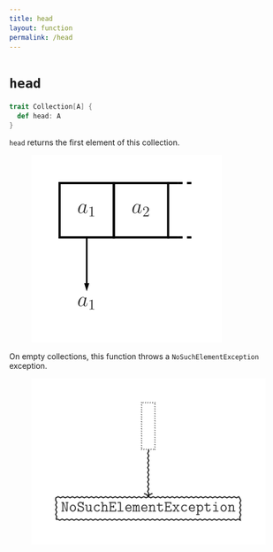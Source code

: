 ```yaml
---
title: head
layout: function
permalink: /head
---
```


# `head`

~~~ scala
trait Collection[A] {
  def head: A
}
~~~

`head` returns the first element of this collection.

<figure class="diagram">
  <img src="images/head.svg" alt="head function">
  <!-- <figcaption class="diagram-desc"></figcaption> -->
</figure>

On empty collections, this function throws a `NoSuchElementException` exception.

<figure class="diagram">
  <img src="images/head.2.svg" alt="head function">
  <!-- <figcaption class="diagram-desc"></figcaption> -->
</figure>
